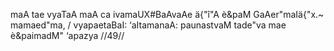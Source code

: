 maA tae vyaTaA maA ca ivamaUX#BaAvaAe
ä{"î"A è&paM GaAer"maIä{"x.~ mamaed"ma, /
vyapaetaBaI: ‘aItamanaA: paunastvaM
tade"va mae è&paimadM" ‘apazya //49//